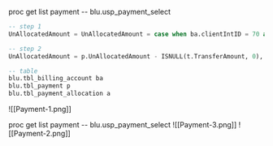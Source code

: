 proc get list payment -- blu.usp_payment_select
```sql
-- step 1 
UnAllocatedAmount = UnAllocatedAmount = case when ba.clientIntID = 70 and isnull(p.acntID, 0) > 0 then 0 else  p.PaymentAmt - isnull(a.AllocatedAmount, 0) end

-- step 2
UnAllocatedAmount = p.UnAllocatedAmount - ISNULL(t.TransferAmount, 0),

-- table
blu.tbl_billing_account ba
blu.tbl_payment p
blu.tbl_payment_allocation a
```
![[Payment-1.png]]

proc get list payment -- blu.usp_payment_select
![[Payment-3.png]]
![[Payment-2.png]]